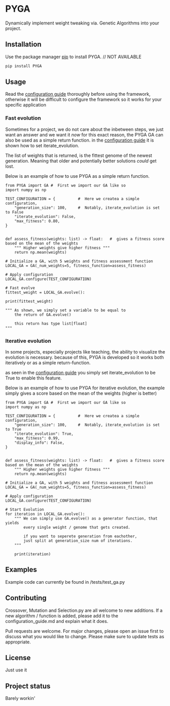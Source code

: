 # PYGA
Dynamically implement weight tweaking via. Genetic Algorithms 
into your project.

## Installation

Use the package manager [pip](https://pip.pypa.io/en/stable/) to install PYGA. // NOT AVAILABLE

```bash
pip install PYGA 
```

## Usage

Read the [configuration guide](configuration_guide.md) thoroughly before using the framework, otherwise it will be
difficult to configure the framework so it works for your specific application

### Fast evolution
Sometimes for a project, we do not care about the inbetween steps, we just want an answer and we want it _now_
for this exact reason, the PYGA GA can also be used as a simple return function.
in the [configuration guide](configuration_guide.md) it is shown how to set iterate_evolution.

The list of weights that is returned, is the fittest genome of the newest generation. Meaning that 
older and potentially better solutions _could_ get lost. 

Below is an example of how to use PYGA as a simple return function.
```
from PYGA import GA #  First we import our GA like so
import numpy as np

TEST_CONFIGURATION = {          #  Here we createa a simple configuration,
    "generation_size": 100,     #  Notably, iterate_evolution is set to False
    "iterate_evolution": False,
    "max_fitness": 0.80,
}


def assess_fitness(weights: list) -> float:   #  gives a fitness score based on the mean of the weights
    """ Higher weights give higher fitness """
    return np.mean(weights)

# Initialize a GA, with 5 weights and fitness assessment function
LOCAL_GA = GA(_num_weights=5, fitness_function=assess_fitness)  

# Apply configuration
LOCAL_GA.configure(TEST_CONFIGURATION)          

# Fast evolve
fittest_weight = LOCAL_GA.evolve():

print(fittest_weight)

""" As shown, we simply set a variable to be equal to
    the return of GA.evolve()
    
    this return has type list[float] 
"""
```


### Iterative evolution
In some projects, especially projects like teaching, the ability to visualize the evolution is necessary.
because of this, PYGA is developed so it works both iteratively or as a simple return-function.

as seen in the [configuration guide](configuration_guide.md) you simply set iterate_evolution to be True
to enable this feature.

Below is an example of how to use PYGA for iterative evolution, 
the example simply gives a score based on the mean of the weights (higher is better)

```
from PYGA import GA #  First we import our GA like so
import numpy as np

TEST_CONFIGURATION = {          #  Here we createa a simple configuration,
    "generation_size": 100,     #  Notably, iterate_evolution is set to True
    "iterate_evolution": True,
    "max_fitness": 0.99,
    "display_info": False,
}


def assess_fitness(weights: list) -> float:   #  gives a fitness score based on the mean of the weights
    """ Higher weights give higher fitness """
    return np.mean(weights)

# Initialize a GA, with 5 weights and fitness assessment function
LOCAL_GA = GA(_num_weights=5, fitness_function=assess_fitness)  

# Apply configuration
LOCAL_GA.configure(TEST_CONFIGURATION)          

# Start Evolution
for iteration in LOCAL_GA.evolve():
    """ We can simply use GA.evolve() as a generator function, that yields
        every single weight / genome that gets created.
        
        if you want to seperete generation from eachother,
        just split at generation_size num of iterations.
    """
    
    print(iteration)

```

## Examples
Example code can currently be found in /tests/test_ga.py

## Contributing

Crossover, Mutation and Selection.py are all welcome to new additions.
If a new algorithm / function is added, please add it to the configuration_guide.md and 
explain what it does.


Pull requests are welcome. For major changes, please open an issue first to discuss what you would like to change.
Please make sure to update tests as appropriate.

## License
Just use it

## Project status
Barely workin'